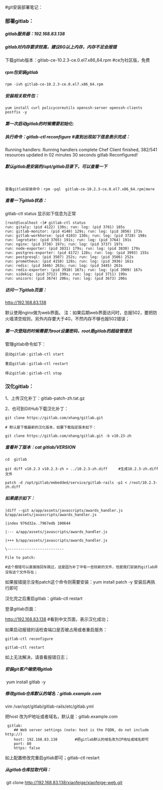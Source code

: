 #git安装部署笔记：

### 部署gitlab：

##### gitlab服务器：192.168.83.138

##### gitlab对内存要求较高，建议6G以上内存，内存不足会报错

下载gitlab版本：gitlab-ce-10.2.3-ce.0.el7.x86_64.rpm    #ce为社区版，免费

##### rpm包安装gitlab

```
rpm -ivh gitlab-ce-10.2.3-ce.0.el7.x86_64.rpm
```

##### 安装相关软件包：

```
yum install curl policycoreutils openssh-server openssh-clients postfix -y
```

##### 第一次启动gitlab的时候需要初始化:

##### 执行命令：gitlab-ctl  reconfigure     #直到出现如下信息表示完成：

Running handlers:
Running handlers complete
Chef Client finished, 382/541 resources updated in 02 minutes 30 seconds
gitlab Reconfigured!

##### 默认gitlab是安装的/opt/gitlab目录下，可以查看一下

​	

```
查看gitlab安装命令：rpm -pql  gitlab-ce-10.2.3-ce.0.el7.x86_64.rpm|more
```



##### 查看一下gitlab状态：

gitlab-ctl status	显示如下信息为正常

```
[root@localhost ~]# gitlab-ctl status
run: gitaly: (pid 4122) 130s; run: log: (pid 3781) 185s
run: gitlab-monitor: (pid 4140) 129s; run: log: (pid 3856) 173s
run: gitlab-workhorse: (pid 4103) 130s; run: log: (pid 3728) 198s
run: logrotate: (pid 3765) 191s; run: log: (pid 3764) 191s
run: nginx: (pid 3738) 197s; run: log: (pid 3737) 197s
run: node-exporter: (pid 3831) 179s; run: log: (pid 3830) 179s
run: postgres-exporter: (pid 4172) 128s; run: log: (pid 3993) 155s
run: postgresql: (pid 3507) 252s; run: log: (pid 3506) 252s
run: prometheus: (pid 4158) 128s; run: log: (pid 3936) 161s
run: redis: (pid 3446) 263s; run: log: (pid 3445) 263s
run: redis-exporter: (pid 3910) 167s; run: log: (pid 3909) 167s
run: sidekiq: (pid 3712) 199s; run: log: (pid 3711) 199s
run: unicorn: (pid 3674) 206s; run: log: (pid 3673) 206s
```

##### 访问一下gitlab页面：

http://192.168.83.138

默认使用nginx做为web界面。
注：如果后期web界面访问时，总报502，要把防火墙清空规则，另外内存要大于4G，不然内存不够也报502错误；

##### 第一次登陆的时候需要为root设置密码，root是gitlab的超级管理员

管理gitlab命令如下：

```
启动gitlab：gitlab-ctl	start

重启gitlab：gitlab-ctl	restart

停止gitlab：gitlab-ctl	stop
```



### 汉化gitlab：

1、上传汉化补丁：gitlab-patch-zh.tat.gz

2、也可到GitHub下载汉化补丁：

```
git clone https://gitlab.com/xhang/gitlab.git

# 默认是下载最新的汉化版本，如要下载指定版本如下：

git clone https://gitlab.com/xhang/gitlab.git -b v10.23-zh
```

##### 查看补丁版本：cat gitlab/VERSION

```
cd  gitlab

git diff v10.2.3 v10.2.3-zh > ../10.2.3-zh.diff     #生成10.2.3-zh.diff文件

patch -d /opt/gitlab/embedded/service/gitlab-rails -p1 < /root/10.2.3-zh.diff
```

##### 如果提示如下：

```
|diff --git a/app/assets/javascripts/awards_handler.js b/app/assets/javascripts/awards_handler.js

|index 976d32a..7967edb 100644

|--- a/app/assets/javascripts/awards_handler.js

|+++ b/app/assets/javascripts/awards_handler.js

\--------------------------

File to patch:

#这个报错可以直接按回车跳过，这是因为补丁中有一些较新的文件，但是我们安装的gitlab并没有这个文件存在；
```

如果报错提示没有patch这个命令则需要安装：yum install patch -y  安装后再执行即可

汉化完之后重启gitlab：gitlab-ctl   restart

登录gitlab页面：

http://192.168.83.138		#看到中文页面，表示汉化成功；

如果启动报错的话检查端口是否被占用或者重启服务：

```
gitlab-ctl reconfigure

gitlab-ctl restart
```

如上无法解决，请查看报错日志；



##### 安装git客户端使用gitlab

​	yum  install  gitlab  -y

##### 修改gitlab仓库默认的域名：gitlab.example.com

vim /var/opt/gitlab/gitlab-rails/etc/gitlab.yml

把host 改为IP地址或者域名，默认是：gitlab.example.com

```
 gitlab:
    ## Web server settings (note: host is the FQDN, do not include http://)
    host: 192.168.83.138		#把gitlab默认的域名改为IP地址或域名即可
    port: 80
    https: false
```

如上配置修改完重启gitlab即可；gitlab-ctl restart

##### 从gitlab仓库拉取代码：

​	git clone  http://192.168.83.138/xiaofeige/xiaofeige-web.git







